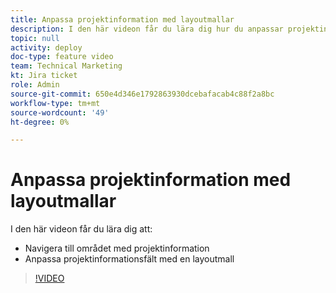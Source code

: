 ```yaml
---
title: Anpassa projektinformation med layoutmallar
description: I den här videon får du lära dig hur du anpassar projektinformationsfälten med hjälp av en layoutmall.
topic: null
activity: deploy
doc-type: feature video
team: Technical Marketing
kt: Jira ticket
role: Admin
source-git-commit: 650e4d346e1792863930dcebafacab4c88f2a8bc
workflow-type: tm+mt
source-wordcount: '49'
ht-degree: 0%

---
```


# Anpassa projektinformation med layoutmallar

I den här videon får du lära dig att:

* Navigera till området med projektinformation
* Anpassa projektinformationsfält med en layoutmall

>[!VIDEO](https://video.tv.adobe.com/v/335076/?quality=12&learn=on)
